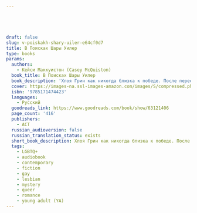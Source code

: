 ```yaml
---





draft: false
slug: v-poiskakh-shary-uiler-e64cf0d7
title: В Поисках Шары Уилер
type: books
params:
  authors:
    - Кейси Маккуистон (Casey McQuiston)
  book_title: В Поисках Шары Уилер
  book_description: 'Хлоя Грин как никогда близка к победе. После переезда в Алабаму она провела четыре долгих года, избегая сплетен, одноклассников и администрации академии Уиллоугроув. Еще чуть-чуть — и статус лучшей ученицы школы будет у нее в кармане. Ее единственная соперница — Шара Уилер, дочь директора, идеальная буквально во всем. Но за месяц до выпускного Шара целует Хлою и исчезает. В поисках ответов Хлоя обнаруживает, что она была не единственной, с кем Шара контактировала до того, как пропала. Есть еще Смит, парень Шары, и Рори, парень по соседству, которому она нравилась. У всех троих нет ничего общего, кроме таинственных записок. Вместе они должны найти Шару, ведь как иначе Хлоя победит ее в честном бою? Необычное трио отправляется в погоню за призраком через вечеринки, взломы и загадки. Со временем Хлоя начинает подозревать, что в этом маленьком городке творится гораздо больше странных вещей, чем она думала. И — возможно, просто возможно — Шара тоже была гораздо сложнее. '
  cover: https://images-na.ssl-images-amazon.com/images/S/compressed.photo.goodreads.com/books/1666993988i/63121406.jpg
  isbn: '9785171474423'
  languages:
    - Русский
  goodreads_link: https://www.goodreads.com/book/show/63121406
  page_count: '416'
  publishers:
    - АСТ
  russian_audioversion: false
  russian_translation_status: exists
  short_book_description: Хлоя Грин как никогда близка к победе. После переезда в Алабаму она провела четыре долгих года, избегая сплетен, одноклассников и администрации академии Уиллоугроув...
  tags:
    - LGBTQ+
    - audiobook
    - contemporary
    - fiction
    - gay
    - lesbian
    - mystery
    - queer
    - romance
    - young adult (YA)
---
```

